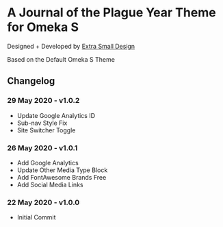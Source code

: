 # A Journal of the Plague Year Theme for Omeka S
Designed + Developed by [Extra Small Design](http://extrasmalldesign.com)

Based on the Default Omeka S Theme

## Changelog
### 29 May 2020 - v1.0.2
- Update Google Analytics ID
- Sub-nav Style Fix
- Site Switcher Toggle
### 26 May 2020 - v1.0.1
- Add Google Analytics
- Update Other Media Type Block
- Add FontAwesome Brands Free
- Add Social Media Links
### 22 May 2020 - v1.0.0
- Initial Commit

